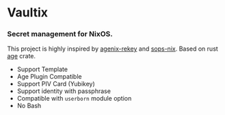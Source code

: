 # Vaultix

### Secret management for NixOS.

This project is highly inspired by [agenix-rekey](https://github.com/oddlama/agenix-rekey) and [sops-nix](https://github.com/Mic92/sops-nix). Based on rust [age](https://docs.rs/age/latest/age) crate.

+ Support Template
+ Age Plugin Compatible
+ Support PIV Card (Yubikey)
+ Support identity with passphrase
+ Compatible with `userborn` module option
+ No Bash

